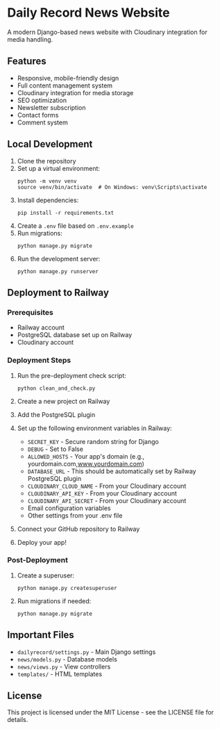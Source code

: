 # Daily Record News Website

A modern Django-based news website with Cloudinary integration for media handling.

## Features

- Responsive, mobile-friendly design
- Full content management system
- Cloudinary integration for media storage
- SEO optimization
- Newsletter subscription
- Contact forms
- Comment system

## Local Development

1. Clone the repository
2. Set up a virtual environment:
   ```
   python -m venv venv
   source venv/bin/activate  # On Windows: venv\Scripts\activate
   ```
3. Install dependencies:
   ```
   pip install -r requirements.txt
   ```
4. Create a `.env` file based on `.env.example`
5. Run migrations:
   ```
   python manage.py migrate
   ```
6. Run the development server:
   ```
   python manage.py runserver
   ```

## Deployment to Railway

### Prerequisites

- Railway account
- PostgreSQL database set up on Railway
- Cloudinary account

### Deployment Steps

1. Run the pre-deployment check script:
   ```
   python clean_and_check.py
   ```

2. Create a new project on Railway

3. Add the PostgreSQL plugin

4. Set up the following environment variables in Railway:
   - `SECRET_KEY` - Secure random string for Django
   - `DEBUG` - Set to False
   - `ALLOWED_HOSTS` - Your app's domain (e.g., yourdomain.com,www.yourdomain.com)
   - `DATABASE_URL` - This should be automatically set by Railway PostgreSQL plugin
   - `CLOUDINARY_CLOUD_NAME` - From your Cloudinary account
   - `CLOUDINARY_API_KEY` - From your Cloudinary account
   - `CLOUDINARY_API_SECRET` - From your Cloudinary account
   - Email configuration variables
   - Other settings from your .env file

5. Connect your GitHub repository to Railway

6. Deploy your app!

### Post-Deployment

1. Create a superuser:
   ```
   python manage.py createsuperuser
   ```

2. Run migrations if needed:
   ```
   python manage.py migrate
   ```

## Important Files

- `dailyrecord/settings.py` - Main Django settings
- `news/models.py` - Database models
- `news/views.py` - View controllers
- `templates/` - HTML templates

## License

This project is licensed under the MIT License - see the LICENSE file for details.